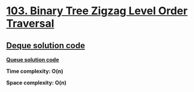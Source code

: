 # [103. Binary Tree Zigzag Level Order Traversal](https://leetcode.com/problems/binary-tree-zigzag-level-order-traversal/)

## [Deque solution code](https://github.com/alexengrig/leetcode/blob/main/src/main/java/dev/alexengrig/leetcode/_103_binary_tree_zigzag_level_order_traversal/DequeSolution.java)

**[Queue solution code](https://github.com/alexengrig/leetcode/blob/main/src/main/java/dev/alexengrig/leetcode/_103_binary_tree_zigzag_level_order_traversal/QueueSolution.java)**

**Time complexity: O(n)**

**Space complexity: O(n)**
